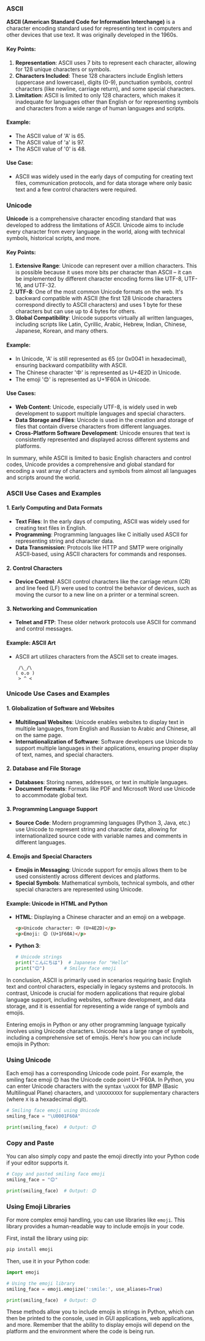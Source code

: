 ### ASCII

**ASCII (American Standard Code for Information Interchange)** is a character encoding standard used for representing text in computers and other devices that use text. It was originally developed in the 1960s.

#### Key Points:
1. **Representation**: ASCII uses 7 bits to represent each character, allowing for 128 unique characters or symbols. 
2. **Characters Included**: These 128 characters include English letters (uppercase and lowercase), digits (0-9), punctuation symbols, control characters (like newline, carriage return), and some special characters.
3. **Limitation**: ASCII is limited to only 128 characters, which makes it inadequate for languages other than English or for representing symbols and characters from a wide range of human languages and scripts.

#### Example:
- The ASCII value of 'A' is 65.
- The ASCII value of 'a' is 97.
- The ASCII value of '0' is 48.

#### Use Case:
- ASCII was widely used in the early days of computing for creating text files, communication protocols, and for data storage where only basic text and a few control characters were required.

### Unicode

**Unicode** is a comprehensive character encoding standard that was developed to address the limitations of ASCII. Unicode aims to include every character from every language in the world, along with technical symbols, historical scripts, and more.

#### Key Points:
1. **Extensive Range**: Unicode can represent over a million characters. This is possible because it uses more bits per character than ASCII – it can be implemented by different character encoding forms like UTF-8, UTF-16, and UTF-32.
2. **UTF-8**: One of the most common Unicode formats on the web. It's backward compatible with ASCII (the first 128 Unicode characters correspond directly to ASCII characters) and uses 1 byte for these characters but can use up to 4 bytes for others.
3. **Global Compatibility**: Unicode supports virtually all written languages, including scripts like Latin, Cyrillic, Arabic, Hebrew, Indian, Chinese, Japanese, Korean, and many others.

#### Example:
- In Unicode, 'A' is still represented as 65 (or 0x0041 in hexadecimal), ensuring backward compatibility with ASCII.
- The Chinese character '中' is represented as U+4E2D in Unicode.
- The emoji '😊' is represented as U+1F60A in Unicode.

#### Use Cases:
- **Web Content**: Unicode, especially UTF-8, is widely used in web development to support multiple languages and special characters.
- **Data Storage and Files**: Unicode is used in the creation and storage of files that contain diverse characters from different languages.
- **Cross-Platform Software Development**: Unicode ensures that text is consistently represented and displayed across different systems and platforms.

In summary, while ASCII is limited to basic English characters and control codes, Unicode provides a comprehensive and global standard for encoding a vast array of characters and symbols from almost all languages and scripts around the world.

### ASCII Use Cases and Examples

#### 1. Early Computing and Data Formats
- **Text Files**: In the early days of computing, ASCII was widely used for creating text files in English.
- **Programming**: Programming languages like C initially used ASCII for representing string and character data.
- **Data Transmission**: Protocols like HTTP and SMTP were originally ASCII-based, using ASCII characters for commands and responses.

#### 2. Control Characters
- **Device Control**: ASCII control characters like the carriage return (CR) and line feed (LF) were used to control the behavior of devices, such as moving the cursor to a new line on a printer or a terminal screen.

#### 3. Networking and Communication
- **Telnet and FTP**: These older network protocols use ASCII for command and control messages.

#### Example: ASCII Art
- ASCII art utilizes characters from the ASCII set to create images.
  ```
   /\_/\
  ( o.o )
   > ^ <
  ```

### Unicode Use Cases and Examples

#### 1. Globalization of Software and Websites
- **Multilingual Websites**: Unicode enables websites to display text in multiple languages, from English and Russian to Arabic and Chinese, all on the same page.
- **Internationalization of Software**: Software developers use Unicode to support multiple languages in their applications, ensuring proper display of text, names, and special characters.

#### 2. Database and File Storage
- **Databases**: Storing names, addresses, or text in multiple languages.
- **Document Formats**: Formats like PDF and Microsoft Word use Unicode to accommodate global text.

#### 3. Programming Language Support
- **Source Code**: Modern programming languages (Python 3, Java, etc.) use Unicode to represent string and character data, allowing for internationalized source code with variable names and comments in different languages.

#### 4. Emojis and Special Characters
- **Emojis in Messaging**: Unicode support for emojis allows them to be used consistently across different devices and platforms.
- **Special Symbols**: Mathematical symbols, technical symbols, and other special characters are represented using Unicode.

#### Example: Unicode in HTML and Python
- **HTML**: Displaying a Chinese character and an emoji on a webpage.
  ```html
  <p>Unicode character: 中 (U+4E2D)</p>
  <p>Emoji: 😊 (U+1F60A)</p>
  ```
- **Python 3**: 
  ```python
  # Unicode strings
  print("こんにちは")  # Japanese for "Hello"
  print("😊")       # Smiley face emoji
  ```

In conclusion, ASCII is primarily used in scenarios requiring basic English text and control characters, especially in legacy systems and protocols. In contrast, Unicode is crucial for modern applications that require global language support, including websites, software development, and data storage, and it is essential for representing a wide range of symbols and emojis.

Entering emojis in Python or any other programming language typically involves using Unicode characters. Unicode has a large range of symbols, including a comprehensive set of emojis. Here's how you can include emojis in Python:

### Using Unicode
Each emoji has a corresponding Unicode code point. For example, the smiling face emoji 😊 has the Unicode code point U+1F60A. In Python, you can enter Unicode characters with the syntax `\uXXXX` for BMP (Basic Multilingual Plane) characters, and `\UXXXXXXXX` for supplementary characters (where `X` is a hexadecimal digit).

```python
# Smiling face emoji using Unicode
smiling_face = "\U0001F60A"

print(smiling_face)  # Output: 😊
```

### Copy and Paste
You can also simply copy and paste the emoji directly into your Python code if your editor supports it.

```python
# Copy and pasted smiling face emoji
smiling_face = "😊"

print(smiling_face)  # Output: 😊
```

### Using Emoji Libraries
For more complex emoji handling, you can use libraries like `emoji`. This library provides a human-readable way to include emojis in your code.

First, install the library using pip:
```bash
pip install emoji
```

Then, use it in your Python code:
```python
import emoji

# Using the emoji library
smiling_face = emoji.emojize(':smile:', use_aliases=True)

print(smiling_face)  # Output: 😊
```

These methods allow you to include emojis in strings in Python, which can then be printed to the console, used in GUI applications, web applications, and more. Remember that the ability to display emojis will depend on the platform and the environment where the code is being run.